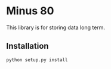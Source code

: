 # Minus 80
This library is for storing data long term. 



## Installation
```
python setup.py install
```
